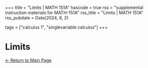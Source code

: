 +++
title = "Limits | MATH 151A"
hascode = true
rss = "supplemental instruction materials for MATH-151A"
rss_title = "Limits | MATH 151A"
rss_pubdate = Date(2024, 6, 2)

tags = ["calculus 1", "singlevariable calculus"]
+++

# Limits

[$\leftarrow$ Return to Main Page](../)
